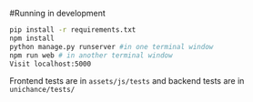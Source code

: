 #Running in development

```bash
pip install -r requirements.txt
npm install
python manage.py runserver #in one terminal window
npm run web # in another terminal window
Visit localhost:5000
```

Frontend tests are in `assets/js/tests` and backend tests are in `unichance/tests/`
